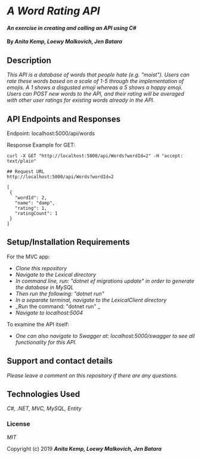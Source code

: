 # _A Word Rating API_

#### _An exercise in creating and calling an API using C#_

#### By _Anita Kemp, Loewy Malkovich, Jen Batara_

## Description

_This API is a database of words that people hate (e.g. "moist"). Users can rate these words based on a scale of 1-5 through the implementation of emojis. A 1 shows a disgusted emoji whereas a 5 shows a happy emoji. Users can POST new words to the API, and their rating will be averaged with other user ratings for existing words already in the API._

## API Endpoints and Responses
 Endpoint: localhost:5000/api/words
 
 Response Example for GET:
 
 ```
 curl -X GET "http://localhost:5000/api/Words?wordId=2" -H "accept: text/plain"
 ```
 
 ```
 ## Request URL
 http://localhost:5000/api/Words?wordId=2
 ```
 ```
 [
  {
    "wordId": 2,
    "name": "damp",
    "rating": 1,
    "ratingCount": 1
  }
]
```
 

## Setup/Installation Requirements
For the MVC app: 

* _Clone this repository_
* _Navigate to the Lexical directory_
* _In command line, run: "dotnet ef migrations update" in order to generate the database in MySQL_
* _Then run the following: "dotnet run"_
* _In a separate terminal, navigate to the LexicalClient directory_
* _Run the command: "dotnet run" _
* _Navigate to localhost:5004_

To examine the API itself: 
* _One can also navigate to Swagger at: localhost:5000/swagger to see all functionality for this API._

## Support and contact details

_Please leave a comment on this repository if there are any questions._

## Technologies Used

_C#, .NET, MVC, MySQL, Entity_

### License

*MIT*

Copyright (c) 2019 **_Anita Kemp, Loewy Malkovich, Jen Batara_**
